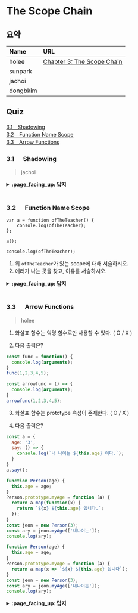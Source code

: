 # The Scope Chain

## 요약
| Name | URL |
|:---|:---|
| holee | [Chapter 3: The Scope Chain](https://github.com/hochan222/Everything-in-JavaScript/wiki/Chapter-3:-The-Scope-Chain) |
| sunpark |  |
| jachoi |  |
| dongbkim |  |

## Quiz

[3.1　Shadowing](#31---Lookup-Is-Mostly-Conceptual)<br>
[3.2　Function Name Scope](#32---Function-Name-Scope)<br>
[3.3　Arrow Functions](#33---Arrow-Functions)<br>

### 3.1 　  Shadowing

> jachoi

<details>
<summary> <b> :page_facing_up: 답지 </b>  </summary>
<div markdown="1">

</div>
</details>
<br>

### 3.2 　  Function Name Scope 

```
var a = function ofTheTeacher() {
    console.log(ofTheTeacher);
};

a();

console.log(ofTheTeacher);
```
1. 위 `ofTheTeacher`가 있는 scope에 대해 서술하시오.
2. 에러가 나는 곳을 찾고, 이유를 서술하시오.

<details>
<summary> <b> :page_facing_up: 답지 </b>  </summary>
<div markdown="1">
1.ofTheTeacher is declared as an identifier **inside the function itself**
2.**console.log(ofTheTeacher)** 1번과 같은 이유.
</div>
</details>
<br>

### 3.3 　  Arrow Functions

> holee

1. 화살표 함수는 익명 함수로만 사용할 수 있다. ( O / X )

2. 다음 출력은?
```js
const func = function() {
  console.log(arguments);
}
func(1,2,3,4,5);

const arrowfunc = () => {
  console.log(arguments);
}
arrowfunc(1,2,3,4,5);
```

3. 화살표 함수는 prototype 속성이 존재한다. ( O / X )

4. 다음 출력은?
```js
const a = {
  age: '3',
  say: () => {
    console.log(`내 나이는 ${this.age} 이다.`);
  }
}
a.say();
```

```js
function Person(age) {
  this.age = age;
}
Person.prototype.myAge = function (a) {
  return a.map(function(x) {
    return `${x} ${this.age} 입니다.`;
  });
}
const jeon = new Person(3);
const ary = jeon.myAge(['내나이는']);
console.log(ary); 
```

```js
function Person(age) {
  this.age = age;
}
Person.prototype.myAge = function (a) {
  return a.map(x => `${x} ${this.age} 입니다`);
}
const jeon = new Person(3);
const ary = jeon.myAge(['내나이는']);
console.log(ary); 
```

<details>
<summary> <b> :page_facing_up: 답지 </b>  </summary>
<div markdown="1">

1. 화살표 함수는 익명 함수로만 사용할 수 있다. ( **O** / X )

    > Arrow functions are lexically anonymous, meaning they have no directly related identifier that references the function. **p.53** 

2. 다음 출력은?
```js
const func = function() {
  console.log(arguments);
}
func(1,2,3,4,5); // [1,2,3,4,5];

const arrowfunc = () => {
  console.log(arguments);
}
arrowfunc(1,2,3,4,5); // ReferenceError: arguments is not defined
```

다음 방법으로 대신 얻을 수 있다.
```js
const arrowfunc = (...args) => { // ... 전개연산자를 사용해야함.
  console.log(args);
}
arrowfunc(1,2,3,4,5); // [1,2,3,4,5];
```
참고로 arguments는 유사배열이고 args는 배열이다.

3. 화살표 함수는 prototype 속성이 존재한다. ( O / **X** )

    <img src="https://user-images.githubusercontent.com/22424891/99607963-519e2100-2a50-11eb-90a8-915dec8af2c6.png" height="200px" />

> prototype 프로퍼티가 없다는건 즉 화살표 함수는 생성자 함수로 사용할 수 없다.

4. 다음 출력은?
```js
const a = {
  age: '3',
  say: () => {
    console.log(`내 나이는 ${this.age} 이다.`);
  }
}
a.say(); // 내 나이는 undefined 이다.
```

```js
function Person(age) {
  this.age = age;
}
Person.prototype.myAge = function (a) {
  return a.map(function(x) {
    return `${x} ${this.age} 입니다.`;
  });
}
const jeon = new Person(3);
const ary = jeon.myAge(['내나이는']);
console.log(ary); // ["내 나이는 undefined 입니다."];
```

```js
function Person(age) {
  this.age = age;
}
Person.prototype.myAge = function (a) {
  return a.map(x => `${x} ${this.age} 입니다`);
}
const jeon = new Person(3);
const ary = jeon.myAge(['내나이는']);
console.log(ary); // ["내 나이는 3 입니다."];
```

    > 화살표 함수는 자기 자신만의 this를 가지고 있지 않는다. 화살표 함수는 동적으로 결정되지 않고 스코프체인을 탐색한다. 화살표 함수는 객체의 메서드로 사용하지 말자.
</div>
</details>
<br>
